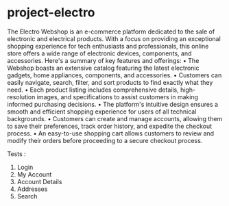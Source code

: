 # project-electro 
The Electro Webshop is an e-commerce platform dedicated to the sale of
electronic and electrical products. With a focus on providing an exceptional
shopping experience for tech enthusiasts and professionals, this online store
offers a wide range of electronic devices, components, and accessories. Here's a
summary of key features and offerings:
• The Webshop boasts an extensive catalog featuring the latest electronic
gadgets, home appliances, components, and accessories.
• Customers can easily navigate, search, filter, and sort products to find
exactly what they need.
• Each product listing includes comprehensive details, high-resolution
images, and specifications to assist customers in making informed
purchasing decisions.
• The platform's intuitive design ensures a smooth and efficient shopping
experience for users of all technical backgrounds.
• Customers can create and manage accounts, allowing them to save their
preferences, track order history, and expedite the checkout process.
• An easy-to-use shopping cart allows customers to review and modify their
orders before proceeding to a secure checkout process.


Tests :
1. Login 
2. My Account
3. Account Details
4. Addresses
5. Search


